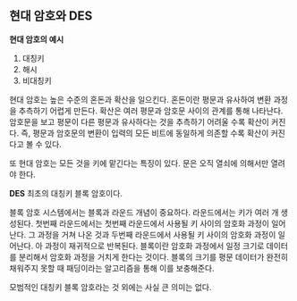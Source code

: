 ## 현대 암호와 DES

**현대 암호의 예시**
1. 대칭키
2. 해시
3. 비대칭키

현대 암호는 높은 수준의 혼돈과 확산을 일으킨다.
혼돈이란 평문과 유사하여 변환 과정을 추측하기 어렵게 만든다.
확산은 여러 평문과 암호문 사이의 관계를 통해 나타난다.
암호문을 보고 평문이 다른 평문과 유사하다는 것을 추측하기 어려울 수록 확산이 커진다.
즉, 평문과 암호문의 변환이 입력의 모든 비트에 동일하게 의존할 수록 확산이 커진다고 볼 수 있다.

또 현대 암호는 모든 것을 키에 맡긴다는 특징이 있다.
문은 오직 열쇠에 의해서만 열려야 한다.

**DES**
최초의 대칭키 블록 암호이다.

블록 암호 시스템에서는 블록과 라운드 개념이 중요하다.
라운드에서는 키가 여러 개 생성된다.
첫번째 라운드에서는 첫번째 라운드에서 사용될 키 사이의 암호화 과정이 일어난다.
그 과정을 거쳐 나온 것과 두번째 라운드에서 사용될 키 사이의 암호화 과정이 일어난다.
아 과정이 재귀적으로 반복된다.
블록이란 암호화 과정에서 일정 크기로 데이터를 분리해서 암호화 과정을 거치게 한다는 것이다.
블록의 크기를 평문 데이터가 완전히 채워주지 못할 때 패딩이라는 알고리즘을 통해 이를 보충해준다.

모범적인 대칭키 블록 암호라는 것 외에는 사실 큰 의미는 없다.